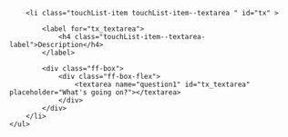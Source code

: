 <!-- HTML example -->

<div class="doc-box">
    <ul class="touchList">      
        
        <li class="touchList-item touchList-item--textarea " id="tx" >
              
            <label for="tx_textarea">
                <h4 class="touchList-item--textarea-label">Description</h4>
            </label>
            
            <div class="ff-box">
                <div class="ff-box-flex">
                    <textarea name="question1" id="tx_textarea" placeholder="What's going on?"></textarea>
                </div>
            </div>
        </li>
    </ul>
</div>